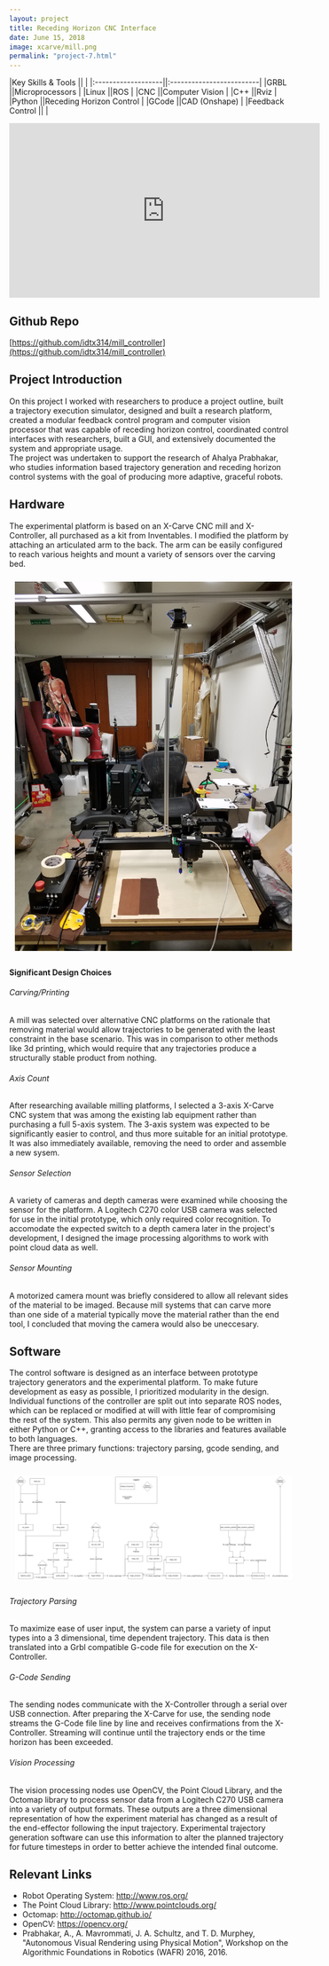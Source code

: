 ```yaml
---
layout: project
title: Receding Horizon CNC Interface
date: June 15, 2018
image: xcarve/mill.png
permalink: "project-7.html"
---
```


|Key Skills & Tools  ||                          |
|:-------------------||:-------------------------|
|GRBL                ||Microprocessors           |
|Linux               ||ROS                       |
|CNC                 ||Computer Vision           |
|C++                 ||Rviz                      |
|Python              ||Receding Horizon Control  |
|GCode               ||CAD (Onshape)             |
|Feedback Control    ||                          |


<iframe width="560" height="315" src="https://www.youtube.com/embed/ua0gecTH6jU" frameborder="0" style="display: block; margin-left: auto; margin-right: auto;" allow="accelerometer; autoplay; encrypted-media; gyroscope; picture-in-picture" allowfullscreen></iframe>


## Github Repo
[https://github.com/idtx314/mill_controller](https://github.com/idtx314/mill_controller)


## Project Introduction
On this project I worked with researchers to produce a project outline, built a trajectory execution simulator, designed and built a research platform, created a modular feedback control program and computer vision processor that was capable of receding horizon control, coordinated control interfaces with researchers, built a GUI, and extensively documented the system and appropriate usage.  
The project was undertaken to support the research of Ahalya Prabhakar, who studies information based trajectory generation and receding horizon control systems with the goal of producing more adaptive, graceful robots.  


## Hardware
The experimental platform is based on an X-Carve CNC mill and X-Controller, all purchased as a kit from Inventables. I modified the platform by attaching an articulated arm to the back. The arm can be easily configured to reach various heights and mount a variety of sensors over the carving bed.

<a href="https://imgur.com/a/Qnw8pum">
    <img src="./public/images/xcarve/platform_1.jpg" alt="X-Carve" width="500" style="display: block; margin-left: auto; margin-right: auto; padding: 10px;border: 0;"/>
</a>

#### Significant Design Choices
###### Carving/Printing
A mill was selected over alternative CNC platforms on the rationale that removing material would allow trajectories to be generated with the least constraint in the base scenario. This was in comparison to other methods like 3d printing, which would require that any trajectories produce a structurally stable product from nothing.
###### Axis Count
After researching available milling platforms, I selected a 3-axis X-Carve CNC system that was among the existing lab equipment rather than purchasing a full 5-axis system. The 3-axis system was expected to be significantly easier to control, and thus more suitable for an initial prototype. It was also immediately available, removing the need to order and assemble a new sysem.
###### Sensor Selection
A variety of cameras and depth cameras were examined while choosing the sensor for the platform. A Logitech C270 color USB camera was selected for use in the initial prototype, which only required color recognition. To accomodate the expected switch to a depth camera later in the project's development, I designed the image processing algorithms to work with point cloud data as well.
###### Sensor Mounting
A motorized camera mount was briefly considered to allow all relevant sides of the material to be imaged. Because mill systems that can carve more than one side of a material typically move the material rather than the end tool, I concluded that moving the camera would also be uneccesary.



## Software
The control software is designed as an interface between prototype trajectory generators and the experimental platform. To make future development as easy as possible, I prioritized modularity in the design.  
Individual functions of the controller are split out into separate ROS nodes, which can be replaced or modified at will with little fear of compromising the rest of the system. This also permits any given node to be written in either Python or C++, granting access to the libraries and features available to both languages.  
There are three primary functions: trajectory parsing, gcode sending, and image processing.

<a href="https://imgur.com/a/f9RgvEO" >
    <img src="./public/images/flowchart_project.png" alt="Full Chart" width="500" style="display: block; margin-left: auto; margin-right: auto; padding: 10px;"/>
</a>

###### Trajectory Parsing
To maximize ease of user input, the system can parse a variety of input types into a 3 dimensional, time dependent trajectory. This data is then translated into a Grbl compatible G-code file for execution on the X-Controller.
###### G-Code Sending
The sending nodes communicate with the X-Controller through a serial over USB connection. After preparing the X-Carve for use, the sending node streams the G-Code file line by line and receives confirmations from the X-Controller. Streaming will continue until the trajectory ends or the time horizon has been exceeded.
###### Vision Processing
The vision processing nodes use OpenCV, the Point Cloud Library, and the Octomap library to process sensor data from a Logitech C270 USB camera into a variety of output formats. These outputs are a three dimensional representation of how the experiment material has changed as a result of the end-effector following the input trajectory. Experimental trajectory generation software can use this information to alter the planned trajectory for future timesteps in order to better achieve the intended final outcome.



## Relevant Links
* Robot Operating System: http://www.ros.org/
* The Point Cloud Library: http://www.pointclouds.org/
* Octomap: http://octomap.github.io/
* OpenCV: https://opencv.org/
* Prabhakar, A., A. Mavrommati, J. A. Schultz, and T. D. Murphey, "Autonomous Visual Rendering using Physical Motion", Workshop on the Algorithmic Foundations in Robotics (WAFR) 2016, 2016.
